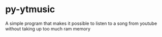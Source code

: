 # py-ytmusic
A simple program that makes it possible to listen to a song from youtube without taking up too much ram memory
